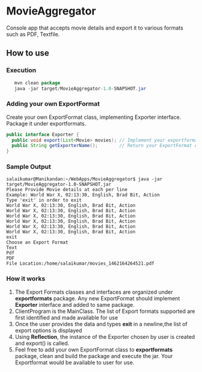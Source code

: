# MovieAggregator
Console app that accepts movie details and export it to various formats such as PDF, Textfile.
## How to use
### Execution
```Java
   mvn clean package
   java -jar target/MovieAggregator-1.0-SNAPSHOT.jar 
```
### Adding your own ExportFormat
Create your own ExportFormat class, implementing Exporter interface. Package it under exportformats.
  ```Java
  public interface Exporter {
    public void export(List<Movie> movies); // Implement your exportformat under this method.
    public String getExporterName();        // Return your ExportFormat class name .
  }
  ```
### Sample Output
   ```
   salaikumar@Manikandan:~/WebApps/MovieAggregator$ java -jar target/MovieAggregator-1.0-SNAPSHOT.jar 
   Please Provide Movie details at each per line
   Example: World War X, 02:13:30, English, Brad Bit, Action
   Type 'exit' in order to exit
   World War X, 02:13:30, English, Brad Bit, Action
   World War X, 02:13:30, English, Brad Bit, Action
   World War X, 02:13:30, English, Brad Bit, Action
   World War X, 02:13:30, English, Brad Bit, Action
   World War X, 02:13:30, English, Brad Bit, Action
   World War X, 02:13:30, English, Brad Bit, Action
   exit
   Choose an Export Format
   Text
   Pdf
   PDF
   File Location:/home/salaikumar/movies_1462164264521.pdf
   ```
### How it works
1. The Export Formats classes and interfaces are organized under **exportformats** package. 
    Any new ExportFormat should implement **Exporter** interface and added to same package. 
2. ClientProgram is the MainClass. The list of Export formats supported are first identified and made available for use
3. Once the user provides the data and types **exit** in a newline,the list of export options is displayed
4. Using **Reflection**, the instance of the Exporter chosen by user is created and export() is called.
5. Feel free to add your own ExportFormat class to **exportformats** package, clean and build the package and execute the jar.
   Your Exportformat would be available to user for use.


  



